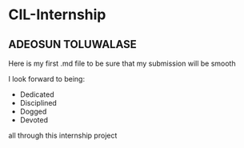 # CIL-Internship

## ADEOSUN TOLUWALASE

Here is my first .md file to be sure that my submission will be smooth

I look forward to being:

- Dedicated
- Disciplined
- Dogged
- Devoted


all through this internship project
